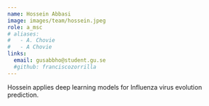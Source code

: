 ```yaml
---
name: Hossein Abbasi
image: images/team/hossein.jpeg
role: a_msc
# aliases:
#   - A. Chovie
#   - A Chovie
links:
  email: gusabbho@student.gu.se
  #github: franciscozorrilla
---
```


Hossein applies deep learning models for Influenza virus evolution prediction.
